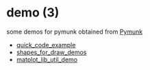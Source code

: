 # demo (3)
some demos for pymunk obtained from [Pymunk](http://www.pymunk.org/)

+ [quick_code_example](quick_code_example.ipynb)
+ [shapes_for_draw_demos](shapes_for_draw_demos.ipynb)
+ [matplot_lib_util_demo](matplot_lib_util_demo.ipynb)
